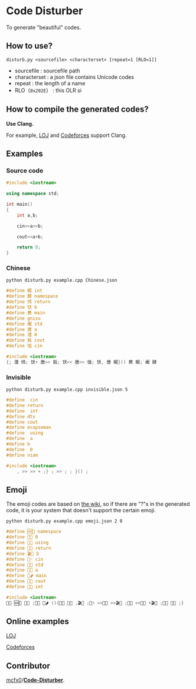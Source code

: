 # Code Disturber

To generate "beautiful" codes.

## How to use?

`disturb.py <sourcefile> <characterset> [repeat=1 [RLO=1]]`

- sourcefile : sourcefile path
- characterset : a json file contains Unicode codes
- repeat : the length of a name
- RLO（`0x202E`） : this ‮  is RLO

## How to compile the generated codes?

**Use Clang.**

For example, [LOJ](https://loj.ac/) and [Codeforces](https://codeforces.com/) support Clang.

## Examples

### Source code

```cpp
#include <iostream>

using namespace std;

int main()
{
    int a,b;

    cin>>a>>b;

    cout<<a+b;

    return 0;
}
```

### Chinese

`python disturb.py example.cpp Chinese.json`

```cpp
#define 眠 int
#define 酵 namespace
#define 鸻 return
#define 饫 b
#define 费 main
#define ‮ using
#define 阇 std
#define 唐 a
#define 澘 0
#define 扺 cout
#define 怚 cin

#include <iostream>
‮ 酵 阇 ;眠 费 (){眠 唐 ,饫 ;怚 >>唐 >>饫 ;扺 <<唐 +饫 ;鸻 澘 ;}
```

### Invisible

`python disturb.py example.cpp invisible.json 5`

```cpp
#define ‫‭‫‬‪ cin
#define ‬‬‫‪‬ return
#define ‮‬‭‬‭ int
#define ‭‫‪‮‮ std
#define ‭‮‪‫‫ cout
#define ‪‪‮‪‮ namespace
#define ‮‮‬‬‭ using
#define ‪‭‫‫‪ a
#define ‮ b
#define ‬‭‭‬‪ 0
#define ‬‪‮‪‮ main

#include <iostream>
‮‮‬‬‭ ‪‪‮‪‮ ‭‫‪‮‮ ;‮‬‭‬‭ ‬‪‮‪‮ (){‮‬‭‬‭ ‪‭‫‫‪ ,‮ ;‫‭‫‬‪ >>‪‭‫‫‪ >>‮ ;‭‮‪‫‫ <<‪‭‫‫‪ +‮ ;‬‬‫‪‬ ‬‭‭‬‪ ;}
```

## Emoji

The emoji codes are based on [the wiki](https://en.wikipedia.org/wiki/Emoji#Unicode_blocks), so if there are "?"s in the generated code, it is your system that doesn't support the certain emoji.

`python disturb.py example.cpp emoji.json 2 0`

```cpp
#define 🆘🔖 namespace
#define 🐥🆑 0
#define 🍏🐧 using
#define 🎲🌳 return
#define 🎬🐌 b
#define 📙🀄 cin
#define 📗💄 std
#define 🎨🐢 a
#define 📗🌶 main
#define 🌛😃 cout
#define 🙎🐀 int

#include <iostream>
🍏🐧 🆘🔖 📗💄 ;🙎🐀 📗🌶 (){🙎🐀 🎨🐢 ,🎬🐌 ;📙🀄 >>🎨🐢 >>🎬🐌 ;🌛😃 <<🎨🐢 +🎬🐌 ;🎲🌳 🐥🆑 ;}
```

## Online examples

[LOJ](https://loj.ac/submission/393739)

[Codeforces](https://codeforces.com/contest/235/submission/52145456)

## Contributor

[mcfx0](https://github.com/mcfx0)/[**Code-Disturber**](https://github.com/mcfx0/Code-Disturber).

